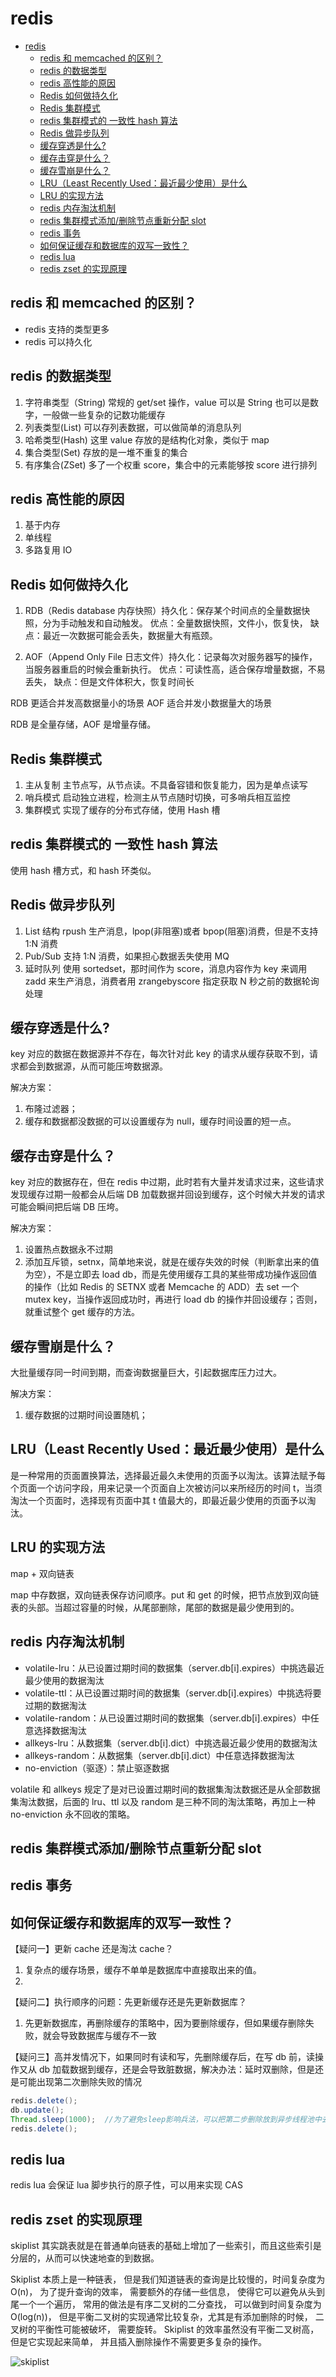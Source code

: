# redis

<!-- @import "[TOC]" {cmd="toc" depthFrom=1 depthTo=6 orderedList=false} -->

<!-- code_chunk_output -->

- [redis](#redis)
  - [redis 和 memcached 的区别？](#redis-和-memcached-的区别)
  - [redis 的数据类型](#redis-的数据类型)
  - [redis 高性能的原因](#redis-高性能的原因)
  - [Redis 如何做持久化](#redis-如何做持久化)
  - [Redis 集群模式](#redis-集群模式)
  - [redis 集群模式的 一致性 hash 算法](#redis-集群模式的-一致性-hash-算法)
  - [Redis 做异步队列](#redis-做异步队列)
  - [缓存穿透是什么?](#缓存穿透是什么)
  - [缓存击穿是什么？](#缓存击穿是什么)
  - [缓存雪崩是什么？](#缓存雪崩是什么)
  - [LRU（Least Recently Used：最近最少使用）是什么](#lruleast-recently-used最近最少使用是什么)
  - [LRU 的实现方法](#lru-的实现方法)
  - [redis 内存淘汰机制](#redis-内存淘汰机制)
  - [redis 集群模式添加/删除节点重新分配 slot](#redis-集群模式添加删除节点重新分配-slot)
  - [redis 事务](#redis-事务)
  - [如何保证缓存和数据库的双写一致性？](#如何保证缓存和数据库的双写一致性)
  - [redis lua](#redis-lua)
  - [redis zset 的实现原理](#redis-zset-的实现原理)

<!-- /code_chunk_output -->

## redis 和 memcached 的区别？

- redis 支持的类型更多
- redis 可以持久化

## redis 的数据类型

1. 字符串类型（String) 常规的 get/set 操作，value 可以是 String 也可以是数字，一般做一些复杂的记数功能缓存
2. 列表类型(List) 可以存列表数据，可以做简单的消息队列
3. 哈希类型(Hash) 这里 value 存放的是结构化对象，类似于 map
4. 集合类型(Set) 存放的是一堆不重复的集合
5. 有序集合(ZSet) 多了一个权重 score，集合中的元素能够按 score 进行排列

## redis 高性能的原因

1. 基于内存
2. 单线程
3. 多路复用 IO

## Redis 如何做持久化

1. RDB（Redis database 内存快照）持久化：保存某个时间点的全量数据快照，分为手动触发和自动触发。
   优点：全量数据快照，文件小，恢复快，
   缺点：最近一次数据可能会丢失，数据量大有瓶颈。

2. AOF（Append Only File 日志文件）持久化：记录每次对服务器写的操作，当服务器重启的时候会重新执行。
   优点：可读性高，适合保存增量数据，不易丢失，
   缺点：但是文件体积大，恢复时间长

RDB 更适合并发高数据量小的场景
AOF 适合并发小数据量大的场景

RDB 是全量存储，AOF 是增量存储。

## Redis 集群模式

1. 主从复制 主节点写，从节点读。不具备容错和恢复能力，因为是单点读写
2. 哨兵模式 启动独立进程，检测主从节点随时切换，可多哨兵相互监控
3. 集群模式 实现了缓存的分布式存储，使用 Hash 槽

## redis 集群模式的 一致性 hash 算法

使用 hash 槽方式，和 hash 环类似。

## Redis 做异步队列

1. List 结构 rpush 生产消息，lpop(非阻塞)或者 bpop(阻塞)消费，但是不支持 1:N 消费
2. Pub/Sub 支持 1:N 消费，如果担心数据丢失使用 MQ
3. 延时队列 使用 sortedset，那时间作为 score，消息内容作为 key 来调用 zadd 来生产消息，消费者用 zrangebyscore 指定获取 N 秒之前的数据轮询处理

## 缓存穿透是什么?

key 对应的数据在数据源并不存在，每次针对此 key 的请求从缓存获取不到，请求都会到数据源，从而可能压垮数据源。

解决方案：

1. 布隆过滤器；
2. 缓存和数据都没数据的可以设置缓存为 null，缓存时间设置的短一点。

## 缓存击穿是什么？

key 对应的数据存在，但在 redis 中过期，此时若有大量并发请求过来，这些请求发现缓存过期一般都会从后端 DB 加载数据并回设到缓存，这个时候大并发的请求可能会瞬间把后端 DB 压垮。

解决方案：

1. 设置热点数据永不过期
2. 添加互斥锁，setnx，简单地来说，就是在缓存失效的时候（判断拿出来的值为空），不是立即去 load db，而是先使用缓存工具的某些带成功操作返回值的操作（比如 Redis 的 SETNX 或者 Memcache 的 ADD）去 set 一个 mutex key，当操作返回成功时，再进行 load db 的操作并回设缓存；否则，就重试整个 get 缓存的方法。

## 缓存雪崩是什么？

大批量缓存同一时间到期，而查询数据量巨大，引起数据库压力过大。

解决方案：

1. 缓存数据的过期时间设置随机；

## LRU（Least Recently Used：最近最少使用）是什么

是一种常用的页面置换算法，选择最近最久未使用的页面予以淘汰。该算法赋予每个页面一个访问字段，用来记录一个页面自上次被访问以来所经历的时间 t，当须淘汰一个页面时，选择现有页面中其 t 值最大的，即最近最少使用的页面予以淘汰。

## LRU 的实现方法

map + 双向链表

map 中存数据，双向链表保存访问顺序。put 和 get 的时候，把节点放到双向链表的头部。当超过容量的时候，从尾部删除，尾部的数据是最少使用到的。

## redis 内存淘汰机制

- volatile-lru：从已设置过期时间的数据集（server.db[i].expires）中挑选最近最少使用的数据淘汰
- volatile-ttl：从已设置过期时间的数据集（server.db[i].expires）中挑选将要过期的数据淘汰
- volatile-random：从已设置过期时间的数据集（server.db[i].expires）中任意选择数据淘汰
- allkeys-lru：从数据集（server.db[i].dict）中挑选最近最少使用的数据淘汰
- allkeys-random：从数据集（server.db[i].dict）中任意选择数据淘汰
- no-enviction（驱逐）：禁止驱逐数据

volatile 和 allkeys 规定了是对已设置过期时间的数据集淘汰数据还是从全部数据集淘汰数据，后面的 lru、ttl 以及 random 是三种不同的淘汰策略，再加上一种 no-enviction 永不回收的策略。

## redis 集群模式添加/删除节点重新分配 slot

## redis 事务

## 如何保证缓存和数据库的双写一致性？

【疑问一】更新 cache 还是淘汰 cache？

1. 复杂点的缓存场景，缓存不单单是数据库中直接取出来的值。
2.

【疑问二】执行顺序的问题：先更新缓存还是先更新数据库？

1. 先更新数据库，再删除缓存的策略中，因为要删除缓存，但如果缓存删除失败，就会导致数据库与缓存不一致

【疑问三】高并发情况下，如果同时有读和写，先删除缓存后，在写 db 前，读操作又从 db 加载数据到缓存，还是会导致脏数据，解决办法：延时双删除，但是还是可能出现第二次删除失败的情况

```java
redis.delete();
db.update();
Thread.sleep(1000);  //为了避免sleep影响兵法，可以把第二步删除放到异步线程池中去
redis.delete();
```

## redis lua

redis lua 会保证 lua 脚步执行的原子性，可以用来实现 CAS

## redis zset 的实现原理

skiplist
其实跳表就是在普通单向链表的基础上增加了一些索引，而且这些索引是分层的，从而可以快速地查的到数据。

Skiplist 本质上是一种链表， 但是我们知道链表的查询是比较慢的，时间复杂度为 O(n)， 为了提升查询的效率， 需要额外的存储一些信息， 使得它可以避免从头到尾一个一个遍历， 常用的做法是有序二叉树的二分查找， 可以做到时间复杂度为 O(log(n))， 但是平衡二叉树的实现通常比较复杂，尤其是有添加删除的时候， 二叉树的平衡性可能被破坏， 需要旋转。
Skiplist 的效率虽然没有平衡二叉树高， 但是它实现起来简单， 并且插入删除操作不需要更多复杂的操作。

![skiplist](skiplist.jpg)
